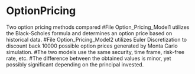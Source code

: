 # OptionPricing
Two option pricing methods compared
#File Option_Pricing_Model1 utilizes the Black-Scholes formula and determines an option price based on historical data. 
#File Option_Pricing_Model2 utilizes Euler Discretization to discount back 10000 possible option prices generated by Monta Carlo simulation.
#The two models use the same security, time frame, risk-free rate, etc. 
#The difference between the obtained values is minor, yet possibly significant depending on the principal invested.
